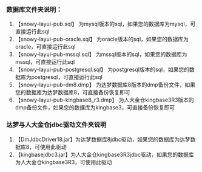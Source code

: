 ### 数据库文件夹说明：
1. 【snowy-layui-pub.sql】 为mysql版本的sql，如果您的数据库为mysql，可直接运行此sql
2. 【snowy-layui-pub-oracle.sql】 为oracle版本的sql，如果您的数据库为oracle，可直接运行此sql
3. 【snowy-layui-pub-mssql.sql】 为mssql版本的sql，如果您的数据库为mssql，可直接运行此sql
4. 【snowy-layui-pub-postgresql.sql】 为postgresql版本的sql，如果您的数据库为postgresql，可直接运行此sql
5. 【snowy-layui-pub-dm8.dmp】 为达梦数据库8版本的dmp备份文件，如果您的数据库为达梦数据库8，可直接备份恢复即可
6. 【snowy-layui-pub-kingbase8_r3.dmp】 为人大金仓kingbase3R3版本的dmp备份文件，如果您的数据库为kingbase3，可直接备份恢复即可

### 达梦与人大金仓jdbc驱动文件夹说明
1. 【DmJdbcDriver18.jar】为达梦数据库8jdbc驱动，如果您的数据库为达梦数据库8，可使用此驱动
2. 【kingbasejdbc3.jar】为人大金仓kingbase3R3jdbc驱动，如果您的数据库为人大金仓kingbase3R3，可使用此驱动
